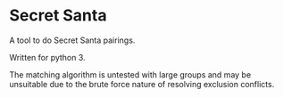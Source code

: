# Secret Santa

A tool to do Secret Santa pairings.

Written for python 3.

The matching algorithm is untested with large groups and may be unsuitable due
to the brute force nature of resolving exclusion conflicts.
